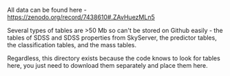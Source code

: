All data can be found here - https://zenodo.org/record/7438610#.ZAvHuezMLn5

Several types of tables are >50 Mb so can't be stored on Github easily - the tables of SDSS and SDSS properties from SkyServer, the predictor tables, the classification tables, and the mass tables.

Regardless, this directory exists because the code knows to look for tables here, you just need to download them separately and place them here.
